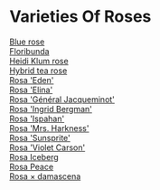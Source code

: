 # Varieties Of Roses
[Blue rose](https://en.wikipedia.org/wiki/Blue_rose)<br>
[Floribunda](https://en.wikipedia.org/wiki/Floribunda_(rose))<br>
[Heidi Klum rose](https://en.wikipedia.org/wiki/Heidi_Klum_rose)<br>
[Hybrid tea rose](https://en.wikipedia.org/wiki/Hybrid_tea_rose)<br>
[Rosa 'Eden'](https://en.wikipedia.org/wiki/Rosa_%27Eden%27)<br>
[Rosa 'Elina'](https://en.wikipedia.org/wiki/Rosa_%27Elina%27)<br>
[Rosa 'Général Jacqueminot'](https://en.wikipedia.org/wiki/Rosa_%27G%C3%A9n%C3%A9ral_Jacqueminot%27)<br>
[Rosa 'Ingrid Bergman'](https://en.wikipedia.org/wiki/Rosa_%27Ingrid_Bergman%27)<br>
[Rosa 'Ispahan'](https://en.wikipedia.org/wiki/Rosa_%27Ispahan%27)<br>
[Rosa 'Mrs. Harkness'](https://en.wikipedia.org/wiki/Rosa_%27Mrs._Harkness%27)<br>
[Rosa 'Sunsprite'](https://en.wikipedia.org/wiki/Rosa_%27Sunsprite%27)<br>
[Rosa 'Violet Carson'](https://en.wikipedia.org/wiki/Rosa_%27Violet_Carson%27)<br>
[Rosa Iceberg](https://en.wikipedia.org/wiki/Rosa_Iceberg)<br>
[Rosa Peace](https://en.wikipedia.org/wiki/Rosa_Peace)<br>
[Rosa × damascena](https://en.wikipedia.org/wiki/Rosa_%C3%97_damascena)<br>
